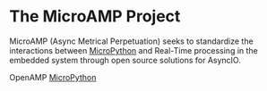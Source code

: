 # The MicroAMP Project 

MicroAMP (Async Metrical Perpetuation) seeks to standardize the interactions between [MicroPython](https://github.com/micropython/micropython/) and Real-Time processing in the embedded system through open source solutions for AsyncIO.

OpenAMP [MicroPython](https://github.com/micropython/micropython/) 

